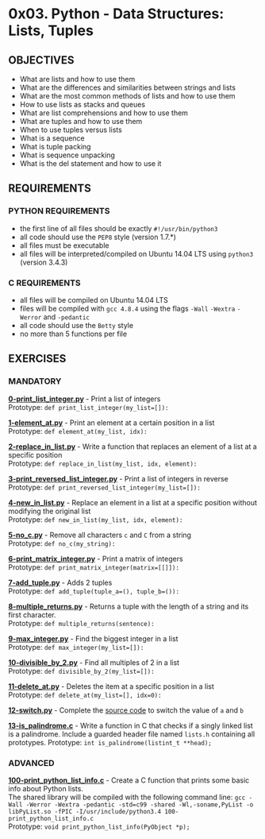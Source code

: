 # 0x03. Python - Data Structures: Lists, Tuples  

## OBJECTIVES   
   * What are lists and how to use them
   * What are the differences and similarities between strings and lists
   * What are the most common methods of lists and how to use them
   * How to use lists as stacks and queues
   * What are list comprehensions and how to use them
   * What are tuples and how to use them
   * When to use tuples versus lists
   * What is a sequence
   * What is tuple packing
   * What is sequence unpacking
   * What is the del statement and how to use it

## REQUIREMENTS   

### PYTHON REQUIREMENTS  
   * the first line of all files should be exactly `#!/usr/bin/python3`   
   * all code should use the `PEP8` style (version 1.7.*)   
   * all files must be executable   
   * all files will be interpreted/compiled on Ubuntu 14.04 LTS using `python3` (version 3.4.3)   

### C REQUIREMENTS  
   * all files will be compiled on Ubuntu 14.04 LTS
   * files will be compiled with `gcc 4.8.4` using the flags `-Wall` `-Wextra` `-Werror` and `-pedantic`
   * all code should use the `Betty` style
   * no more than 5 functions per file

## EXERCISES   

### MANDATORY   
**[0-print_list_integer.py](0-print_list_integer.py)** -  Print a list of integers    
Prototype: `def print_list_integer(my_list=[]):`   

**[1-element_at.py](1-element_at.py)** - Print an element at a certain position in a list     
Prototype: `def element_at(my_list, idx):`   

**[2-replace_in_list.py](2-replace_in_list.py)** - Write a function that replaces an element of a list at a specific position   
Prototype: `def replace_in_list(my_list, idx, element):`

**[3-print_reversed_list_integer.py](3-print_reversed_list_integer.py)** - Print a list of integers in reverse   
Prototype: `def print_reversed_list_integer(my_list=[]):`

**[4-new_in_list.py](4-new_in_list.py)** - Replace an element in a list at a specific position without modifying the original list  
Prototype: `def new_in_list(my_list, idx, element):`

**[5-no_c.py](5-no_c.py)** - Remove all characters `c` and `C` from a string   
Prototype: `def no_c(my_string):`

**[6-print_matrix_integer.py](6-print_matrix_integer.py)** - Print a matrix of integers  
Prototype: `def print_matrix_integer(matrix=[[]]):`

**[7-add_tuple.py](7-add_tuple.py)** - Adds 2 tuples   
Prototype: `def add_tuple(tuple_a=(), tuple_b=()):`

**[8-multiple_returns.py](8-multiple_returns.py)** - Returns a tuple with the length of a string and its first character.  
Prototype: `def multiple_returns(sentence):`

**[9-max_integer.py](9-max_integer.py)** -  Find the biggest integer in a list  
Prototype: `def max_integer(my_list=[]):`

**[10-divisible_by_2.py](10-divisible_by_2.py)** - Find all multiples of 2 in a list  
Prototype: `def divisible_by_2(my_list=[]):`

**[11-delete_at.py](11-delete_at.py)** - Deletes the item at a specific position in a list   
Prototype: `def delete_at(my_list=[], idx=0):`

**[12-switch.py](12-switch.py)** - Complete the [source code](https://intranet.hbtn.io/rltoken/RfHRsVZK5IVZ5e4-0WAOJQ) to switch the value of `a` and `b`

**[13-is_palindrome.c](13-is_palindrome.c)** - Write a function in C that checks if a singly linked list is a palindrome. Include a guarded header file named `lists.h` containing all prototypes.
Prototype: `int is_palindrome(listint_t **head);`


### ADVANCED   

**[100-print_python_list_info.c](100-print_python_list_info.c)** - Create a C function that prints some basic info about Python lists.  
The shared library will be compiled with the following command line: `gcc -Wall -Werror -Wextra -pedantic -std=c99 -shared -Wl,-soname,PyList -o libPyList.so -fPIC -I/usr/include/python3.4 100-print_python_list_info.c`  
Prototype: `void print_python_list_info(PyObject *p);`
